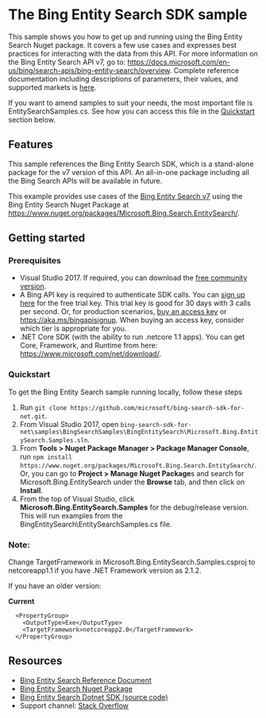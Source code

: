 

# The Bing Entity Search SDK sample

This sample shows you how to get up and running using the Bing Entity Search Nuget package. It covers a few use cases and expresses best practices for interacting with the data from this API. For more information on the Bing Entity Search API v7, go to: https://docs.microsoft.com/en-us/bing/search-apis/bing-entity-search/overview. Complete reference documentation including descriptions of parameters, their values, and supported markets is [here](https://docs.microsoft.com/en-us/bing/search-apis/bing-entity-search/overview).

If you want to amend samples to suit your needs, the most important file is EntitySearchSamples.cs. See how you can access this file in the [Quickstart](#quickstart) section below.

## Features

This sample references the Bing Entity Search SDK, which is a stand-alone package for the v7 version of this API. An all-in-one package including all the Bing Search APIs will be available in future.

This example provides use cases of the [Bing Entity Search v7](https://github.com/microsoft/bing-search-sdk-for-net/tree/main/samples/BingSearchSamples/BingEntitySearch) using the Bing Entity Search Nuget Package at https://www.nuget.org/packages/Microsoft.Bing.Search.EntitySearch/.

## Getting started

### Prerequisites

- Visual Studio 2017. If required, you can download the [free community version](https://www.visualstudio.com/vs/community/).
- A Bing API key is required to authenticate SDK calls. You can [sign up here](https://portal.azure.com/#create/microsoft.bingsearch) for the free trial key. This trial key is good for 30 days with 3 calls per second. Or, for production scenarios, [buy an access key](https://portal.azure.com/#create/microsoft.bingsearch) or https://aka.ms/bingapisignup. When buying an access key, consider which tier is appropriate for you.
- .NET Core SDK (with the ability to run .netcore 1.1 apps). You can get Core, Framework, and Runtime from here: https://www.microsoft.com/net/download/. 

### Quickstart

To get the Bing Entity Search sample running locally, follow these steps

1. Run `git clone https://github.com/microsoft/bing-search-sdk-for-net.git`.
2. From Visual Studio 2017, open `bing-search-sdk-for-net\samples\BingSearchSamples\BingEntitySearch\Microsoft.Bing.EntitySearch.Samples.sln`.
3. From **Tools > Nuget Package Manager > Package Manager Console**, run `npm install https://www.nuget.org/packages/Microsoft.Bing.Search.EntitySearch/`. Or, you can go to **Project > Manage Nuget Package**s and search for Microsoft.Bing.EntitySearch under the **Browse** tab, and then click on **Install**.
4. From the top of Visual Studio, click **Microsoft.Bing.EntitySearch.Samples** for the debug/release version. This will run examples from the BingEntitySearch\EntitySearchSamples.cs file. 

### Note: 
Change TargetFramework in Microsoft.Bing.EntitySearch.Samples.csproj to netcoreapp1.1 if you have .NET Framework version as 2.1.2. 

If you have an older version:

**Current**
````  
  <PropertyGroup>
    <OutputType>Exe</OutputType>
    <TargetFramework>netcoreapp2.0</TargetFramework>
  </PropertyGroup>
````

## Resources
- [Bing Entity Search Reference Document](https://docs.microsoft.com/en-us/bing/search-apis/bing-entity-search/overview)
- [Bing Entity Search Nuget Package](https://www.nuget.org/packages/Microsoft.Bing.Search.EntitySearch/)
- [Bing Entity Search Dotnet SDK (source code)](https://github.com/microsoft/bing-search-sdk-for-net/tree/main/sdk/EntitySearch) 
- Support channel: [Stack Overflow](https://stackoverflow.com/questions/tagged/bing-search) 
